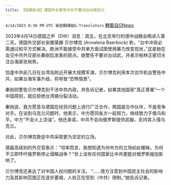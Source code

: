 ```yaml
---
title: 【秘翻在线】德国外长警告中共不要对台动用武力
---
```

`4/14/2023 8:30 PM UTC 秘密翻譯組G-Translators` [轉載自GNews](https://gnews.org/articles/1113780)

        
2023年4月14日德国之声（DW）消息：周五，在北京举行的德中战略会晤进入第二天。德国外交部长安娜莱娜·贝尔博克 (Annalena Baerbock) 称，“台中冲突必需通过和平方式解决。欧洲不能接受中共单方面试图使用暴力改变现状，”这是她在会见中共外交部长秦刚后发表的观点。她警告不要对台动武，并表示柏林正密切关注台海紧张局势。

恰逢中共前几日在台湾岛附近开展大规模军演，贝尔博克利用本次访华机会警告中共，如果台海军事升级，将导致“恐怖情景”。

秦刚则警告贝尔博克别干涉中共内政，并告诉记者，如果其他国家“真正尊重”一个中国原则，就应拒绝台湾搞分裂活动。

秦刚说，我方愿意与德国在经贸问题上进行广泛合作，两国是合作伙伴，不是竞争对手。在谈到乌克兰问题时，他表示，中方愿同各方一起努力，继续致力于俄乌和平。中方“不会火上浇油”。他还承诺，中共不会向俄罗斯提供武器，支持其入侵乌克兰。

对此，贝尔博克敦促中共采取更为坚定的立场。

德最高级别的外交官表示：“坦率而言，我想知道为何中方的立场如此暧昧。为何不立即呼吁俄罗斯停止侵略战争？”世上没有任何国家比中共更能对俄罗斯施加影响了。

贝尔博克还表达了对中国人权问题的关注。 “......德方注意到中国民主社会的影响力及其影响范围正在逐步萎缩，人权正在受到（中共）限制，”她告诉记者。

